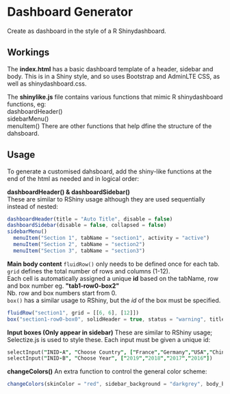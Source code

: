 # Dashboard Generator
Create as dashboard in the style of a R Shinydashboard.

## Workings
The **index.html** has a basic dashboard template of a header, sidebar and body.
This is in a Shiny style, and so uses Bootstrap and AdminLTE CSS, as well as shinydashboard.css.

The **shinylike.js** file contains various functions that mimic R shinydashboard functions, eg:  
dashboardHeader()  
sidebarMenu()  
menuItem() 
There are other functions that help dfine the structure of the dahsboard. 

## Usage
To generate a customised dahsboard, add the shiny-like functions at the end of the html as needed and in logical order:   

**dashboardHeader() & dashboardSidebar()**  
These are similar to RShiny usage although they are used sequentially instead of nested:
```js
dashboardHeader(title = "Auto Title", disable = false)
dashboardSidebar(disable = false, collapsed = false)
sidebarMenu()
  menuItem("Section 1", tabName = "section1", activity = "active")
  menuItem("Section 2", tabName = "section2")
  menuItem("Section 3", tabName = "section3")
```

**Main body content** 
```fluidRow()``` only needs to be defined once for each tab. ```grid``` defines the total number of rows and columns (1-12).  
Each cell is automatically assigned a unique **id** based on the tabName, row and box number eg. **"tab1-row0-box2"**  
Nb. row and box numbers start from 0.  
```box()``` has a similar usage to RShiny, but the *id* of the box must be specified.
```js
fluidRow("section1", grid = [[6, 6], [12]])
box("section1-row0-box0", solidHeader = true, status = "warning", title = "fddgfgf", height = "200px")
```

**Input boxes (Only appear in sidebar)** 
These are similar to RShiny usage; Selectize.js is used to style these. Each input must be given a unique id:
```j
selectInput("INID-A", "Choose Country", ["France","Germany","USA","China","Japan"])
selectInput("INID-B", "Choose Year", ["2019","2018","2017","2016"])
```

**changeColors()** 
An extra function to control the general color scheme: 
```js
changeColors(skinColor = "red", sidebar_background = "darkgrey", body_background = "white")
```

